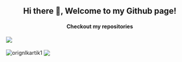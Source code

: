 <h2 align="center">Hi there 👋, Welcome to my Github page!</h2>

<h4 align="center">Checkout my repositories</h4>

&nbsp;![](https://komarev.com/ghpvc/?username=orignlkartik1&color=brightgreen)
<p>&nbsp;<img align="center" src="https://github-readme-stats.vercel.app/api?username=orignlkartik1&show_icons=true&rank_icon=github&locale=en" alt="orignlkartik1" />
<img align="center" src="https://github-readme-stats.vercel.app/api/top-langs/?username=orignlkartik1&layout=compact&hide_border=true&&langs_count=10&show_icons=true&theme=transparent" />
</p>
